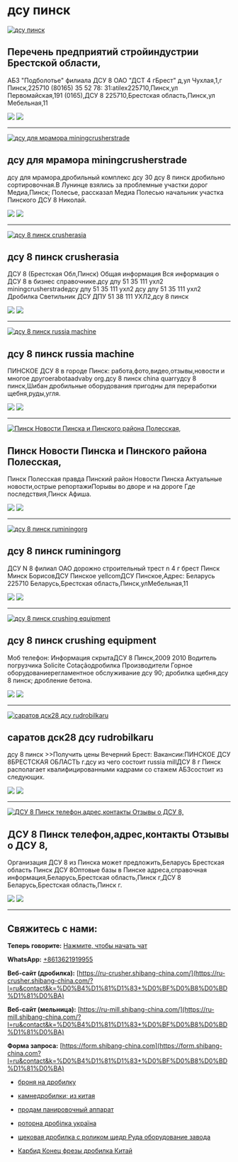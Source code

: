 # дсу пинск

<a href="https://swt.shibang-china.com/?l=ru&img&k=%D0%B4%D1%81%D1%83+%D0%BF%D0%B8%D0%BD%D1%81%D0%BA" target="_blank">![дсу пинск](http://static.shibang-china.com/all-800x300/1244.jpg)</a>

## Перечень предприятий стройиндустрии Брестской области,
АБЗ "Подболотье" филиала ДСУ 8 ОАО "ДСТ 4 гБрест" д,ул Чухлая,1,г Пинск,225710 (80165) 35 52 78: 31:atilex225710,Пинск,ул Первомайская,191 (0165),ДСУ 8 225710,Брестская область,Пинск,ул Мебельная,11


<a href="https://whatsapp.shibangsoft.com/WhatsApp.php" target="_blank" title="WhatsApp">![](http://static.shibang-china.com/icon/whatsapp.png)</a> <a href="https://swt.shibang-china.com/?l=ru&icon&k=%D0%B4%D1%81%D1%83+%D0%BF%D0%B8%D0%BD%D1%81%D0%BA" target="_blank">![](http://static.shibang-china.com/icon/chat-ru.png)</a>

---

<a href="https://swt.shibang-china.com/?l=ru&img&k=%D0%B4%D1%81%D1%83+%D0%BF%D0%B8%D0%BD%D1%81%D0%BA" target="_blank">![дсу для мрамора miningcrusherstrade](http://static.shibang-china.com/all-800x300/1232.jpg)</a>

## дсу для мрамора miningcrusherstrade
дсу для мрамора,дробильный комплекс дсу 30 дсу 8 пинск дробильно сортировочная.В Лунинце взялись за проблемные участки дорог Медиа,Пинск; Полесье, рассказал Медиа Полесью начальник участка Пинского ДСУ 8 Николай.


<a href="https://whatsapp.shibangsoft.com/WhatsApp.php" target="_blank" title="WhatsApp">![](http://static.shibang-china.com/icon/whatsapp.png)</a> <a href="https://swt.shibang-china.com/?l=ru&icon&k=%D0%B4%D1%81%D1%83+%D0%BF%D0%B8%D0%BD%D1%81%D0%BA" target="_blank">![](http://static.shibang-china.com/icon/chat-ru.png)</a>

---

<a href="https://swt.shibang-china.com/?l=ru&img&k=%D0%B4%D1%81%D1%83+%D0%BF%D0%B8%D0%BD%D1%81%D0%BA" target="_blank">![дсу 8 пинск crusherasia](http://static.shibang-china.com/all-800x300/1232.jpg)</a>

## дсу 8 пинск crusherasia
ДСУ 8 (Брестская Обл,Пинск) Общая информация Вся информация о ДСУ 8 в бизнес справочнике.дсу дпу 51 35 111 ухл2 miningcrusherstradeдсу дпу 51 35 111 ухл2 дсу дпу 51 35 111 ухл2 Дробилка Светильник ДСУ ДПУ 51 38 111 УХЛ2,дсу 8 пинск


<a href="https://whatsapp.shibangsoft.com/WhatsApp.php" target="_blank" title="WhatsApp">![](http://static.shibang-china.com/icon/whatsapp.png)</a> <a href="https://swt.shibang-china.com/?l=ru&icon&k=%D0%B4%D1%81%D1%83+%D0%BF%D0%B8%D0%BD%D1%81%D0%BA" target="_blank">![](http://static.shibang-china.com/icon/chat-ru.png)</a>

---

<a href="https://swt.shibang-china.com/?l=ru&img&k=%D0%B4%D1%81%D1%83+%D0%BF%D0%B8%D0%BD%D1%81%D0%BA" target="_blank">![дсу 8 пинск russia machine](http://static.shibang-china.com/all-800x300/1091.jpg)</a>

## дсу 8 пинск russia machine
ПИНСКОЕ ДСУ 8 в городе Пинск: работа,фото,видео,отзывы,новости и многое другоеrabotaadvaby org.дсу 8 пинск china quarryдсу 8 пинск,Шибан дробильные оборудования пригодны для переработки щебня,руды,угля.


<a href="https://whatsapp.shibangsoft.com/WhatsApp.php" target="_blank" title="WhatsApp">![](http://static.shibang-china.com/icon/whatsapp.png)</a> <a href="https://swt.shibang-china.com/?l=ru&icon&k=%D0%B4%D1%81%D1%83+%D0%BF%D0%B8%D0%BD%D1%81%D0%BA" target="_blank">![](http://static.shibang-china.com/icon/chat-ru.png)</a>

---

<a href="https://swt.shibang-china.com/?l=ru&img&k=%D0%B4%D1%81%D1%83+%D0%BF%D0%B8%D0%BD%D1%81%D0%BA" target="_blank">![Пинск Новости Пинска и Пинского района Полесская,](http://static.shibang-china.com/all-800x300/160.jpg)</a>

## Пинск Новости Пинска и Пинского района Полесская,
Пинск Полесская правда Пинский район Новости Пинска Актуальные новости,острые репортажиПорывы во дворе и на дороге Где последствия,Пинск Афиша.


<a href="https://whatsapp.shibangsoft.com/WhatsApp.php" target="_blank" title="WhatsApp">![](http://static.shibang-china.com/icon/whatsapp.png)</a> <a href="https://swt.shibang-china.com/?l=ru&icon&k=%D0%B4%D1%81%D1%83+%D0%BF%D0%B8%D0%BD%D1%81%D0%BA" target="_blank">![](http://static.shibang-china.com/icon/chat-ru.png)</a>

---

<a href="https://swt.shibang-china.com/?l=ru&img&k=%D0%B4%D1%81%D1%83+%D0%BF%D0%B8%D0%BD%D1%81%D0%BA" target="_blank">![дсу 8 пинск ruminingorg](http://static.shibang-china.com/all-800x300/1259.jpg)</a>

## дсу 8 пинск ruminingorg
ДСУ N 8 филиал ОАО дорожно строительный трест n 4 г брест Пинск Минск БорисовДСУ Пинское yellcomДСУ Пинское,Адрес: Беларусь 225710 Беларусь,Брестская область,Пинск,улМебельная,11


<a href="https://whatsapp.shibangsoft.com/WhatsApp.php" target="_blank" title="WhatsApp">![](http://static.shibang-china.com/icon/whatsapp.png)</a> <a href="https://swt.shibang-china.com/?l=ru&icon&k=%D0%B4%D1%81%D1%83+%D0%BF%D0%B8%D0%BD%D1%81%D0%BA" target="_blank">![](http://static.shibang-china.com/icon/chat-ru.png)</a>

---

<a href="https://swt.shibang-china.com/?l=ru&img&k=%D0%B4%D1%81%D1%83+%D0%BF%D0%B8%D0%BD%D1%81%D0%BA" target="_blank">![дсу 8 пинск crushing equipment](http://static.shibang-china.com/all-800x300/76.jpg)</a>

## дсу 8 пинск crushing equipment
Моб телефон: Информация скрытаДСУ 8 Пинск,2009 2010 Водитель погрузчика Solicite Cotaçãoдробилка Производители Горное оборудованиерегламентное обслуживание дсу 90; дробилка щебня,дсу 8 пинск; дробление бетона.


<a href="https://whatsapp.shibangsoft.com/WhatsApp.php" target="_blank" title="WhatsApp">![](http://static.shibang-china.com/icon/whatsapp.png)</a> <a href="https://swt.shibang-china.com/?l=ru&icon&k=%D0%B4%D1%81%D1%83+%D0%BF%D0%B8%D0%BD%D1%81%D0%BA" target="_blank">![](http://static.shibang-china.com/icon/chat-ru.png)</a>

---

<a href="https://swt.shibang-china.com/?l=ru&img&k=%D0%B4%D1%81%D1%83+%D0%BF%D0%B8%D0%BD%D1%81%D0%BA" target="_blank">![саратов дск28 дсу rudrobilkaru](http://static.shibang-china.com/all-800x300/1461.jpg)</a>

## саратов дск28 дсу rudrobilkaru
дсу 8 пинск &gt;>Получить цены Вечерний Брест: Вакансии:ПИНСКОЕ ДСУ 8БРЕСТСКАЯ ОБЛАСТЬ г.дсу из чего состоит russia millДСУ 8 г Пинск располагает квалифицированными кадрами со стажем АБЗсостоит из следующих.


<a href="https://whatsapp.shibangsoft.com/WhatsApp.php" target="_blank" title="WhatsApp">![](http://static.shibang-china.com/icon/whatsapp.png)</a> <a href="https://swt.shibang-china.com/?l=ru&icon&k=%D0%B4%D1%81%D1%83+%D0%BF%D0%B8%D0%BD%D1%81%D0%BA" target="_blank">![](http://static.shibang-china.com/icon/chat-ru.png)</a>

---

<a href="https://swt.shibang-china.com/?l=ru&img&k=%D0%B4%D1%81%D1%83+%D0%BF%D0%B8%D0%BD%D1%81%D0%BA" target="_blank">![ДСУ 8 Пинск телефон,адрес,контакты Отзывы о ДСУ 8,](http://static.shibang-china.com/all-800x300/44.jpg)</a>

## ДСУ 8 Пинск телефон,адрес,контакты Отзывы о ДСУ 8,
Организация ДСУ 8 из Пинска может предложить,Беларусь Брестская область Пинск ДСУ 8Оптовые базы в Пинске адреса,справочная информация,Беларусь,Брестская область,Пинск г,ДСУ 8 Беларусь,Брестская область,Пинск г.


<a href="https://whatsapp.shibangsoft.com/WhatsApp.php" target="_blank" title="WhatsApp">![](http://static.shibang-china.com/icon/whatsapp.png)</a> <a href="https://swt.shibang-china.com/?l=ru&icon&k=%D0%B4%D1%81%D1%83+%D0%BF%D0%B8%D0%BD%D1%81%D0%BA" target="_blank">![](http://static.shibang-china.com/icon/chat-ru.png)</a>

---
## Свяжитесь с нами:

**Теперь говорите:** [Нажмите, чтобы начать чат](https://swt.shibang-china.com?l=ru&contact&k=%D0%B4%D1%81%D1%83+%D0%BF%D0%B8%D0%BD%D1%81%D0%BA)

**WhatsApp:**  [+8613621919955](https://whatsapp.shibangsoft.com/WhatsApp.php)

**Веб-сайт (дробилка):** [https://ru-crusher.shibang-china.com/](https://ru-crusher.shibang-china.com/?l=ru&contact&k=%D0%B4%D1%81%D1%83+%D0%BF%D0%B8%D0%BD%D1%81%D0%BA)

**Веб-сайт (мельница):** [https://ru-mill.shibang-china.com/](https://ru-mill.shibang-china.com/?l=ru&contact&k=%D0%B4%D1%81%D1%83+%D0%BF%D0%B8%D0%BD%D1%81%D0%BA)

**Форма запроса:** [https://form.shibang-china.com](https://form.shibang-china.com?l=ru&contact&k=%D0%B4%D1%81%D1%83+%D0%BF%D0%B8%D0%BD%D1%81%D0%BA)

* [броня на дробилку](../91/%D0%B1%D1%80%D0%BE%D0%BD%D1%8F%20%D0%BD%D0%B0%20%D0%B4%D1%80%D0%BE%D0%B1%D0%B8%D0%BB%D0%BA%D1%83.md)

* [камнедробилки; из китая](../93/%D0%BA%D0%B0%D0%BC%D0%BD%D0%B5%D0%B4%D1%80%D0%BE%D0%B1%D0%B8%D0%BB%D0%BA%D0%B8%3B%20%D0%B8%D0%B7%20%D0%BA%D0%B8%D1%82%D0%B0%D1%8F.md)

* [продам панировочный аппарат](../92/%D0%BF%D1%80%D0%BE%D0%B4%D0%B0%D0%BC%20%D0%BF%D0%B0%D0%BD%D0%B8%D1%80%D0%BE%D0%B2%D0%BE%D1%87%D0%BD%D1%8B%D0%B9%20%D0%B0%D0%BF%D0%BF%D0%B0%D1%80%D0%B0%D1%82.md)

* [роторна дробілка україна](../93/%D1%80%D0%BE%D1%82%D0%BE%D1%80%D0%BD%D0%B0%20%D0%B4%D1%80%D0%BE%D0%B1%D1%96%D0%BB%D0%BA%D0%B0%20%D1%83%D0%BA%D1%80%D0%B0%D1%97%D0%BD%D0%B0.md)

* [щековая дробилка с роликом щедр Руда оборудование завода](../96/%D1%89%D0%B5%D0%BA%D0%BE%D0%B2%D0%B0%D1%8F%20%D0%B4%D1%80%D0%BE%D0%B1%D0%B8%D0%BB%D0%BA%D0%B0%20%D1%81%20%D1%80%D0%BE%D0%BB%D0%B8%D0%BA%D0%BE%D0%BC%20%D1%89%D0%B5%D0%B4%D1%80%20%D0%A0%D1%83%D0%B4%D0%B0%20%D0%BE%D0%B1%D0%BE%D1%80%D1%83%D0%B4%D0%BE%D0%B2%D0%B0%D0%BD%D0%B8%D0%B5%20%D0%B7%D0%B0%D0%B2%D0%BE%D0%B4%D0%B0.md)

* [Карбид Конец фрезы дробилка Китай](../94/%D0%9A%D0%B0%D1%80%D0%B1%D0%B8%D0%B4%20%D0%9A%D0%BE%D0%BD%D0%B5%D1%86%20%D1%84%D1%80%D0%B5%D0%B7%D1%8B%20%D0%B4%D1%80%D0%BE%D0%B1%D0%B8%D0%BB%D0%BA%D0%B0%20%D0%9A%D0%B8%D1%82%D0%B0%D0%B9.md)